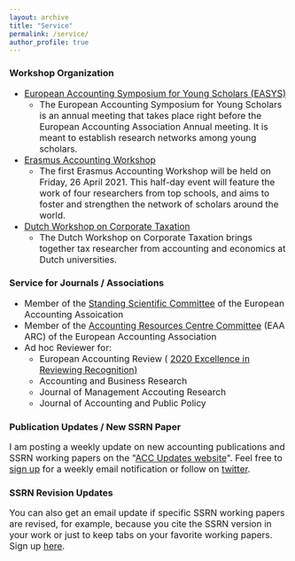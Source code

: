 ```yaml
---
layout: archive
title: "Service"
permalink: /service/
author_profile: true
---
```

<!-- Global site tag (gtag.js) - Google Analytics -->
<script async src="https://www.googletagmanager.com/gtag/js?id=G-05633BF9HL"></script>
<script>
  window.dataLayer = window.dataLayer || [];
  function gtag(){dataLayer.push(arguments);}
  gtag('js', new Date());

  gtag('config', 'G-05633BF9HL'), {'anonymize_ip': true};
</script> 
 
<h3> Workshop Organization </h3>
<font size="3"> 

 <ul>
  <li>   <a href="http://easys-online.com/" target="_blank">European Accounting Symposium for Young Scholars (EASYS)</a>   
       <ul>  <li> The European Accounting Symposium for Young Scholars is an annual meeting that takes place right before the European Accounting Association Annual meeting. It is meant to establish research networks among young scholars.  </li> </ul>  </li> 
 <li> <a href="https://www.eur.nl/en/ese/events/erasmus-accounting-workshop" target="_blank">Erasmus Accounting Workshop</a>  
      <ul> <li> The first Erasmus Accounting Workshop will be held on Friday, 26 April 2021. This half-day event will feature the work of four researchers from top schools, and aims to foster and strengthen the network of scholars around the world. </li> </ul> </li> 
 <li> <a href="https://www.eur.nl/en/ese/events/dutch-workshop-corporate-taxation" target="_blank">Dutch Workshop on Corporate Taxation</a>  
      <ul> <li> The Dutch Workshop on Corporate Taxation brings together tax researcher from accounting and economics at Dutch universities.   </li>  </ul> </li> 
  </ul>
</font> 

<h3> Service for Journals / Associations </h3>

<font size="3"> 
 
 <ul> 
  <li> Member of the <a href="http://www.eaa-online.org/r/Standing_Scientific_Committee" target="_blank">Standing Scientific Committee</a> of the European Accounting Assoication   </li> 
 <li> Member of the 
  <a href="https://arc.eaa-online.org/accounting-resources-centre-committee" target="_blank">Accounting Resources Centre Committee</a> (EAA ARC) of the European Accounting Association </li> 
 <li> Ad hoc Reviewer for: 
    <ul>  
     <li> European Accounting Review ( <a href="https://www.tandfonline.com/doi/full/10.1080/09638180.2021.1880631" target="_blank">2020 Excellence in Reviewing Recognition)</a> </li>
     <li> Accounting and Business Research </li>
     <li> Journal of Management Accouting Research </li>
     <li> Journal of Accounting and Public Policy </li>
    </ul> </li>
  </ul>
  </font>
  
  <h3> Publication Updates / New SSRN Paper </h3>

<font size="3"> 
<p>
I am posting a weekly update on new accounting publications and SSRN working papers on the "<a href="http://easys-online.com/accupdate/" target="_blank">ACC Updates website</a>". Feel free to <a href="http://easys-online.com/subscribe-acc-updates/" target="_blank">sign up</a> for a weekly email notification or follow on <a href="https://twitter.com/updates_acc?lang=en" target="_blank">twitter</a>. 
</p>
</font>
 
<h3> SSRN Revision Updates </h3>
<font size="3"> 
 <p>
You can also get an email update if specific SSRN working papers are revised, for example, because you cite the SSRN version in your work or just to keep tabs on your favorite working papers. Sign up <a href="http://easys-online.com/ssrn-revision-updates/" target="_blank">here</a>.
</p>
</font> 

 
     
      
